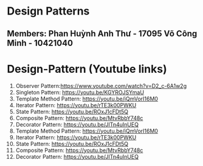 # Design Patterns

## Members: Phan Huỳnh Anh Thư - 17095 Võ Công Minh - 10421040
# Design-Pattern (Youtube links)
1. Observer Pattern:https://www.youtube.com/watch?v=D2_c-6A1w2g
2. Singleton Pattern: https://youtu.be/KGYROJSYmaU
3. Template Method Pattern: https://youtu.be/iQmVorI16M0
4. Iterator Pattern: https://youtu.be/rTE3k00PWKU
5. State Pattern: https://youtu.be/ROxJ1cFDt5Q
6. Composite Pattern: https://youtu.be/MtvRbbY748c
7. Decorator Pattern: https://youtu.be/JITn4uInUEQ
8. Template Method Pattern: https://youtu.be/iQmVorI16M0
9. Iterator Pattern: https://youtu.be/rTE3k00PWKU
10. State Pattern: https://youtu.be/ROxJ1cFDt5Q
11. Composite Pattern: https://youtu.be/MtvRbbY748c
12. Decorator Pattern: https://youtu.be/JITn4uInUEQ


